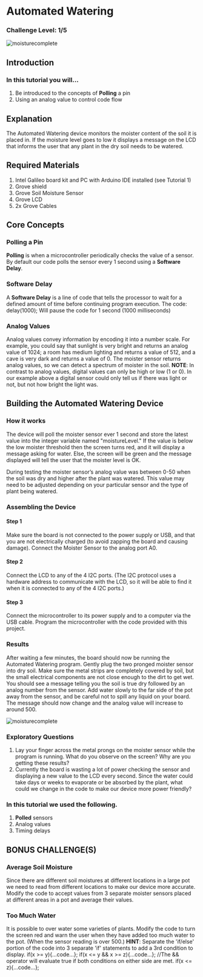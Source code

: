 # Automated Watering
### Challenge Level: 1/5
![moisturecomplete](https://user-images.githubusercontent.com/27307550/32209821-86c913c4-bdc7-11e7-89e2-738802b986e4.jpg)

## Introduction

### In this tutorial you will...
  1. Be introduced to the concepts of **Polling** a pin
  2. Using an analog value to control code flow
  
## Explanation
The Automated Watering device monitors the moister content of the soil it is placed in.  If the moisture level goes to low it displays a message on the LCD that informs the user that any plant in the dry soil needs to be watered.
 
## Required Materials
 1. Intel Galileo board kit and PC with Arduino IDE installed (see Tutorial 1)
 2. Grove shield
 3. Grove Soil Moisture Sensor
 4. Grove LCD
 5. 2x Grove Cables
 
 
## Core Concepts
 
### Polling a Pin
**Polling** is when a microcontroller periodically checks the value of a sensor.  By default our code polls the sensor every 1 second using a **Software Delay**.

### Software Delay
A **Software Delay** is a line of code that tells the processor to wait for a defined amount of time before continuing program execution.
The code:
delay(1000);
Will pause the code for 1 second (1000 milliseconds)
 
 ### Analog Values
Analog values convey information by encoding it into a number scale.  For example, you could say that sunlight is very bright and returns an analog value of 1024; a room has medium lighting and returns a value of 512, and a cave is very dark and returns a value of 0.  The moister sensor returns analog values, so we can detect a spectrum of moister in the soil.
**NOTE**: In contrast to analog values, digital values can only be high or low (1 or 0).  In our example above a digital sensor could only tell us if there was light or not, but not how bright the light was.

## Building the Automated Watering Device

### How it works
The device will poll the moister sensor ever 1 second and store the latest value into the integer variable named "moistureLevel."  If the value is below the low moister threshold then the screen turns red, and it will display a message asking for water. Else, the screen will be green and the message displayed will tell the user that the moister level is OK.

During testing the moister sensor’s analog value was between 0-50 when the soil was dry and higher after the plant was watered.  This value may need to be adjusted depending on your particular sensor and the type of plant being watered.
 
### Assembling the Device
#### Step 1
Make sure the board is not connected to the power supply or USB, and that you are not electrically charged (to avoid zapping the board and causing damage).  Connect the Moister Sensor to the analog port A0.

#### Step 2
Connect the LCD to any of the 4 I2C ports.  (The I2C protocol uses a hardware address to communicate with the LCD, so it will be able to find it when it is connected to any of the 4 I2C ports.)

#### Step 3
Connect the microcontroller to its power supply and to a computer via the USB cable.  Program the microcontroller with the code provided with this project.

### Results
After waiting a few minutes, the board should now be running the Automated Watering program.  Gently plug the two pronged moister sensor into dry soil.  Make sure the metal strips are completely covered by soil, but the small electrical components are not close enough to the dirt to get wet. You should see a message telling you the soil is true dry followed by an analog number from the sensor.  Add water slowly to the far side of the pot away from the sensor, and be careful not to spill any liquid on your board.  The message should now change and the analog value will increase to around 500.

![moisturecomplete](https://user-images.githubusercontent.com/27307550/32209821-86c913c4-bdc7-11e7-89e2-738802b986e4.jpg)

### Exploratory Questions
 1. Lay your finger across the metal prongs on the moister sensor while the program is running.  What do you observe on the screen?  Why are you getting these results?
 2. Currently the board is wasting a lot of power checking the sensor and displaying a new value to the LCD every second.  Since the water could take days or weeks to evaporate or be absorbed by the plant, what could we change in the code to make our device more power friendly?

### In this tutorial we used the following.
 
  1. **Polled** sensors
  2. Analog values
  3. Timing delays
  
## BONUS CHALLENGE(S)

### Average Soil Moisture
Since there are different soil moistures at different locations in a large pot we need to read from different locations to make our device more accurate.  Modify the code to accept values from 3 separate moister sensors placed at different areas in a pot and average their values.

### Too Much Water
It is possible to over water some varieties of plants.  Modify the code to turn the screen red and warn the user when they have added too much water to the pot. (When the sensor reading is over 500.)
**HINT**: Separate the 'if/else' portion of the code into 3 separate 'if' statements to add a 3rd condition to display.
if(x >= y){...code...};
if(x <= y && x >= z){...code...}; //The && operator will evaluate true if both conditions on either side are met.
if(x <= z){...code...};
